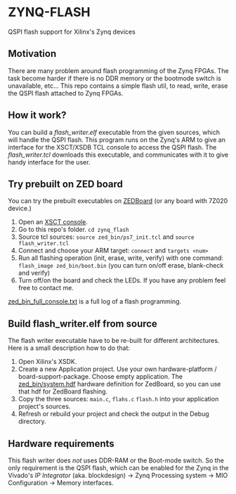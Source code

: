 # ZYNQ-FLASH
QSPI flash support for Xilinx's Zynq devices

## Motivation
There are many problem around flash programming of the Zynq FPGAs. The task become harder if there is no DDR memory or the bootmode switch is unavailable, etc...
This repo contains a simple flash util, to read, write, erase the QSPI flash attached to Zynq FPGAs.

## How it work?
You can build a *flash_writer.elf* executable from the given sources, which will handle the QSPI
flash. This program runs on the Zynq's ARM to give an interface for the XSCT/XSDB TCL console to access
the QSPI flash. The *flash_writer.tcl* downloads this executable, and communicates with it to give
handy interface for the user.

## Try prebuilt on ZED board
You can try the prebuilt executables on [ZEDBoard][1] (or any board with 7Z020 device.)

  1. Open an [XSCT console][2].
  2. Go to this repo's folder. `cd zynq_flash`
  3. Source tcl sources: `source zed_bin/ps7_init.tcl` and `source flash_writer.tcl`
  4. Connect and choose your ARM target: `connect` and `targets <num>`
  5. Run all flashing operation (init, erase, write, verify) with one command:
  `flash_image zed_bin/boot.bin` (you can turn on/off erase, blank-check and verify)
  6. Turn off/on the board and check the LEDs. If you have any problem feel free to contact me.

[zed_bin_full_console.txt][3] is a full log of a flash programming.

## Build flash_writer.elf from source
The flash writer executable have to be re-built for different architectures. Here is a small
 description how to do that:

  1. Open Xilinx's XSDK.
  2. Create a new Application project. Use your own hardware-platform / board-support-package.
  Choose empty application. The [zed_bin/system.hdf][4] hardware definition for ZedBoard, so you can
   use that hdf for ZedBoard flashing.
  3. Copy the three sources: `main.c`, `flahs.c` `flash.h` into your application project's sources.
  4. Refresh or rebuild your project and check the output in the Debug directory.

## Hardware requirements
This flash writer does *not* uses DDR-RAM or the Boot-mode switch. So the only requirement is the QSPI flash, which can be enabled for the Zynq in the Vivado's *IP Integrator* (aka. blockdesign) -> Zynq Processing system -> MIO Configuration -> Memory interfaces.

[1]: http://zedboard.org/product/zedboard
[2]: https://forums.xilinx.com/t5/Vivado-Debug-and-Power/Standalone-XSCT-console/m-p/907961/thread-id/12946#M12947
[3]: zed_bin_full_console.txt
[4]: zed_bin/system.hdf
